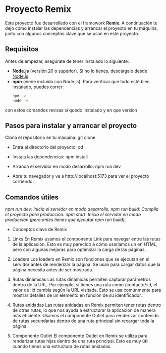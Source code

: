 # Proyecto Remix

Este proyecto fue desarrollado con el framework **Remix**. A continuación te dejo cómo instalar las dependencias y arrancar el proyecto en tu máquina, junto con algunos conceptos clave que se usan en este proyecto.

## Requisitos

Antes de empezar, asegúrate de tener instalado lo siguiente:

- **Node.js** (versión 20 o superior). Si no lo tienes, descárgalo desde [Node.js](https://nodejs.org/).
- **npm** (viene incluido con Node.js). Para verificar que todo esté bien instalado, puedes correr:
  ```bash
  npm -v  
  node -v
con estos comandos revisas si quedo instalado y en que version

## Pasos para instalar y arrancar el proyecto

Clona el repositorio en tu máquina:
git clone <URL-del-repositorio> 

- Entra al directorio del proyecto:
cd <nombre-del-proyecto>

- Instala las dependencias:
npm install

- Arranca el servidor en modo desarrollo:
npm run dev

- Abre tu navegador y ve a http://localhost:5173 para ver el proyecto corriendo.

## Comandos útiles

*npm run dev: Inicia el servidor en modo desarrollo.*
*npm run build: Compila el proyecto para producción.*
*npm start: Inicia el servidor en modo producción (pero antes tienes que ejecutar npm run build).*

- Conceptos clave de Remix

1. Links
En Remix usamos el componente Link para navegar entre las rutas de la aplicación. Esto es muy parecido a cómo usaríamos un <a> en HTML, pero con algunas mejoras para optimizar la carga de las páginas.


3. Loaders
Los loaders en Remix son funciones que se ejecutan en el servidor antes de renderizar la página. Se usan para cargar datos que la página necesita antes de ser mostrada.


4. Rutas dinámicas
Las rutas dinámicas permiten capturar parámetros dentro de la URL. Por ejemplo, si tienes una ruta como /contacto/:id, el valor de :id cambia según la URL visitada. Esto se usa comúnmente para mostrar detalles de un elemento en función de su identificador.


5. Rutas anidadas
Las rutas anidadas en Remix permiten tener rutas dentro de otras rutas, lo que nos ayuda a estructurar la aplicación de manera más eficiente. Usamos el componente Outlet para renderizar contenido de rutas secundarias dentro de una ruta principal sin recargar toda la página.


6. Componente Outlet
El componente Outlet en Remix se utiliza para renderizar rutas hijas dentro de una ruta principal. Esto es muy útil cuando tienes una estructura de rutas anidadas.

